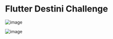 # Flutter Destini Challenge 

![image](https://user-images.githubusercontent.com/101357738/204108701-75699d85-d590-49a2-8f14-6038cf1d1864.png)


![image](https://user-images.githubusercontent.com/101357738/204108733-9212cd94-a99b-4b12-8846-d926016c2b50.png)
